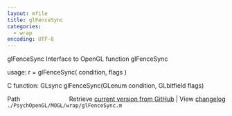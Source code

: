 ```yaml
---
layout: mfile
title: glFenceSync
categories:
  - wrap
encoding: UTF-8
---
```


glFenceSync  Interface to OpenGL function glFenceSync

usage:  r = glFenceSync\( condition, flags \)

C function:  GLsync glFenceSync\(GLenum condition, GLbitfield flags\)


<div class="code_header" style="text-align:right;">
  <span style="float:left;">Path&nbsp;&nbsp;</span> <span class="counter">Retrieve <a href=
  "https://raw.github.com/Psychtoolbox-3/Psychtoolbox-3/beta/./PsychOpenGL/MOGL/wrap/glFenceSync.m">current version from GitHub</a> | View <a href=
  "https://github.com/Psychtoolbox-3/Psychtoolbox-3/commits/beta/./PsychOpenGL/MOGL/wrap/glFenceSync.m">changelog</a></span>
</div>
<div class="code">
  <code>./PsychOpenGL/MOGL/wrap/glFenceSync.m</code>
</div>
